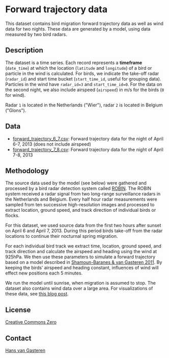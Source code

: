 # Forward trajectory data

This dataset contains bird migration forward trajectory data as well as wind data for two nights. These data are generated by a model, using data measured by two bird radars.

## Description

The dataset is a time series. Each record represents a **timeframe** (`date_time`) at which the location (`latitude` and `longitude`) of a bird or particle in the wind is calculated. For birds, we indicate the take-off radar (`radar_id`) and start time bucket (`start_time_id`, useful for grouping data). Particles in the wind have `radar_id=3` and `start_time_id=0`. For the data on the second night, we also include airspeed (`airspeed`) in m/s for the birds (`0` for wind).

Radar `1` is located in the Netherlands ("Wier"), radar `2` is located in Belgium ("Glons").

## Data

* [forward_trajectory_6_7.csv](forward_trajectory_6_7.csv): Forward trajectory data for the night of April 6-7, 2013 (does not include airspeed)
* [forward_trajectory_7_8.csv](forward_trajectory_7_8.csv): Forward trajectory data for the night of April 7-8, 2013

## Methodology

The source data used by the model (see below) were gathered and processed by a bird radar detection system called [ROBIN](http://www.robinradar.com/). The ROBIN system received a radar signal from two long-range surveillance radars in the Netherlands and Belgium. Every half hour radar measurements were sampled from ten successive high-resolution images and processed to extract location, ground speed, and track direction of individual birds or flocks.

For this dataset, we used source data from the first two hours after sunset on April 6 and April 7, 2013. During this period birds take-off from the radar locations to continue their nocturnal spring migration.

For each individual bird track we extract time, location, ground speed, and track direction and calculate the airspeed and heading using the wind at 925hPa. We then use these parameters to simulate a forward trajectory based on a model described in [Shamoun-Baranes & van Gasteren 2011](http://doi.org/10.1016/j.anbehav.2011.01.003). By keeping the birds’ airspeed and heading constant, influences of wind will effect new positions each 5 minutes.

We run the model until sunrise, when migration is assumed to stop. The dataset also contains wind data over a large area. For visualizations of these data, see [this blog post](http://lifewatch.inbo.be/blog/posts/forward-trajectory-visualizations.html).

## License

[Creative Commons Zero](http://creativecommons.org/publicdomain/zero/1.0/)

## Contact

[Hans van Gasteren](https://twitter.com/hvangasteren)
